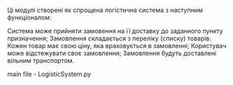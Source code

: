 Ці модулі створені як спрощена логістична система з наступним функціоналом:

Система може прийняти замовення на її доставку до заданного пункту призначення;
Замовлення складається з переліку (списку) товарів. Кожен товар має свою ціну, яка враховується в замовленні;
Користувач може відстежувати своє замовлення;
Замовлення будуть доставлені вільним транспортом.

main file - LogisticSystem.py